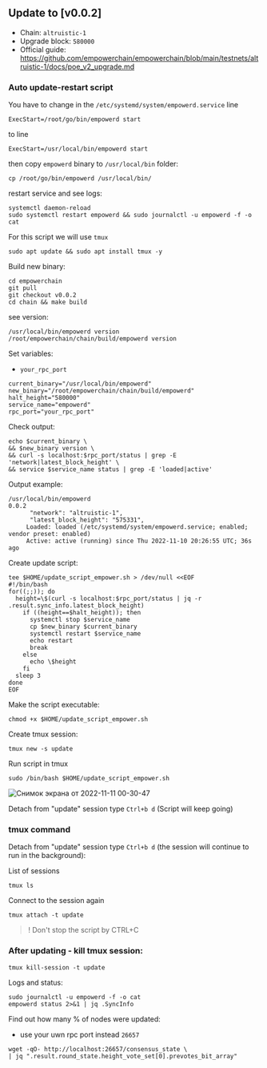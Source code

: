 ## Update to [v0.0.2]
- Chain: `altruistic-1`
- Upgrade block: `580000`
- Official guide: https://github.com/empowerchain/empowerchain/blob/main/testnets/altruistic-1/docs/poe_v2_upgrade.md

### Auto update-restart script
You have to change in the `/etc/systemd/system/empowerd.service` line
```
ExecStart=/root/go/bin/empowerd start
```
to line
```
ExecStart=/usr/local/bin/empowerd start
```
then copy `empowerd` binary to `/usr/local/bin` folder:
```
cp /root/go/bin/empowerd /usr/local/bin/
```
restart service and see logs:
```
systemctl daemon-reload
sudo systemctl restart empowerd && sudo journalctl -u empowerd -f -o cat
```


For this script we will use `tmux`
```
sudo apt update && sudo apt install tmux -y
```
Build new binary:
```
cd empowerchain
git pull
git checkout v0.0.2
cd chain && make build
```
see version:
```
/usr/local/bin/empowerd version
/root/empowerchain/chain/build/empowerd version
```


Set variables:
- `your_rpc_port`
```
current_binary="/usr/local/bin/empowerd"
new_binary="/root/empowerchain/chain/build/empowerd"
halt_height="580000"
service_name="empowerd"
rpc_port="your_rpc_port"
```

Check output:
```
echo $current_binary \
&& $new_binary version \
&& curl -s localhost:$rpc_port/status | grep -E 'network|latest_block_height' \
&& service $service_name status | grep -E 'loaded|active'
```
Output example:
```
/usr/local/bin/empowerd
0.0.2
      "network": "altruistic-1",
      "latest_block_height": "575331",
     Loaded: loaded (/etc/systemd/system/empowerd.service; enabled; vendor preset: enabled)
     Active: active (running) since Thu 2022-11-10 20:26:55 UTC; 36s ago
```

Create update script:
```
tee $HOME/update_script_empower.sh > /dev/null <<EOF
#!/bin/bash
for((;;)); do
  height=\$(curl -s localhost:$rpc_port/status | jq -r .result.sync_info.latest_block_height)
    if ((height==$halt_height)); then
      systemctl stop $service_name
      cp $new_binary $current_binary
      systemctl restart $service_name
      echo restart
      break
    else
      echo \$height
    fi
  sleep 3
done
EOF
```
Make the script executable:
```
chmod +x $HOME/update_script_empower.sh
```

Create tmux session:
```
tmux new -s update
```

Run script in tmux
```
sudo /bin/bash $HOME/update_script_empower.sh
```
![Снимок экрана от 2022-11-11 00-30-47](https://user-images.githubusercontent.com/30211801/201199968-6a673014-a05b-4366-aec8-3d9f5cf0f53e.png)

Detach from "update" session type `Ctrl+b d` (Script will keep going)

### tmux command
Detach from "update" session type `Ctrl+b d` (the session will continue to run in the background): 

List of sessions
```
tmux ls
```
Connect to the session again
```
tmux attach -t update
```
> ! Don't stop the script by CTRL+C 
### After updating - kill tmux session:
```
tmux kill-session -t update
```
Logs and status:
```
sudo journalctl -u empowerd -f -o cat
empowerd status 2>&1 | jq .SyncInfo
```
Find out how many % of nodes were updated:
- use your uwn rpc port instead `26657`
```
wget -qO- http://localhost:26657/consensus_state \
| jq ".result.round_state.height_vote_set[0].prevotes_bit_array"
```
